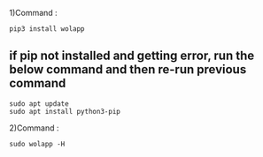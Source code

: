 
1)Command :
    
    pip3 install wolapp
    
  ## if pip not installed and getting error, run the below command and then re-run previous command
   
    sudo apt update
    sudo apt install python3-pip
    

2)Command :

    sudo wolapp -H
    

